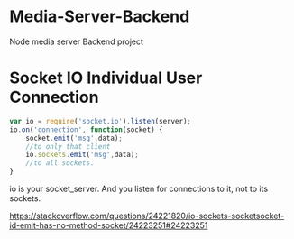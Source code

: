 # Media-Server-Backend
Node media server Backend project

# Socket IO Individual User Connection


```js
var io = require('socket.io').listen(server);
io.on('connection', function(socket) {
    socket.emit('msg',data);
    //to only that client
    io.sockets.emit('msg',data);
    //to all sockets.
}

```

io is your socket_server. And you listen for connections to it, not to its sockets.

https://stackoverflow.com/questions/24221820/io-sockets-socketsocket-id-emit-has-no-method-socket/24223251#24223251